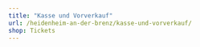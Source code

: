 ```yaml
---
title: "Kasse und Vorverkauf"
url: /heidenheim-an-der-brenz/kasse-und-vorverkauf/
shop: Tickets
---
```

